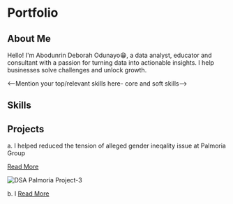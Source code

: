 # Portfolio
<!--Section 1: Introduce your self-->
## About Me

Hello! I'm Abodunrin Deborah Odunayo😁, a data analyst, educator and consultant with a passion for turning data into actionable insights. I help businesses solve challenges and unlock growth.

<--Mention your top/relevant skills here- core and soft skills-->
## Skills

## Projects
a. I helped reduced the tension of alleged gender ineqality issue at Palmoria Group

[Read More](https://github.com/Empress-1stlady/Palmoria-Gender-Analysis)

![DSA Palmoria Project-3](https://github.com/user-attachments/assets/b1e0c007-a5a1-4e8a-bc12-248fa518bf27)

b. I 
[Read More](https://github.com/Empress-1stlady/Kultra-Mega-Stores-Inventory)
